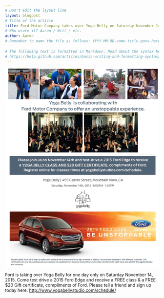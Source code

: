 ```yaml
---
# Don't edit the layout line
layout: blogpost
# Title of the article
title: Ford Motor Company takes over Yoga Belly on Saturday November 14, 2015
# Who wrote it? Aaron / Will / etc.
author: Aaron
# Remember to name the file as follows: YYYY-MM-DD-some-title-goes-here.md

# The following text is formatted in Markdown. Read about the syntax here:
# https://help.github.com/articles/basic-writing-and-formatting-syntax/
---
```


![Ford Poster](/images/blog/2015-11/Ford-Poster-scaled.jpg)

Ford is taking over Yoga Belly for one day only on Saturday November 14, 2015. Come test drive a 2015 Ford Edge and receive a FREE class & a FREE $20 Gift certificate, compliments of Ford. Please tell a friend and sign up today here: <http://www.yogabellystudio.com/schedule/>
